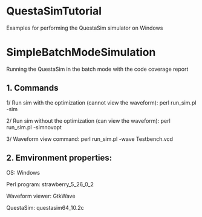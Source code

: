 # QuestaSimTutorial
 Examples for performing the QuestaSim simulator on Windows
 
# SimpleBatchModeSimulation
 Running the QuestaSim in the batch mode with the code coverage report
 
## 1. Commands

 1/ Run sim with the optimization (cannot view the waveform):
 perl run_sim.pl -sim
 
 2/ Run sim without the optimization (can view the waveform):
 perl run_sim.pl -simnovopt
 
 3/ Waveform view command:
 perl run_sim.pl -wave Testbench.vcd
 
## 2. Emvironment properties:
 OS: Windows
 
 Perl program: strawberry_5_26_0_2
 
 Waveform viewer: GtkWave
 
 QuestaSim: questasim64_10.2c
